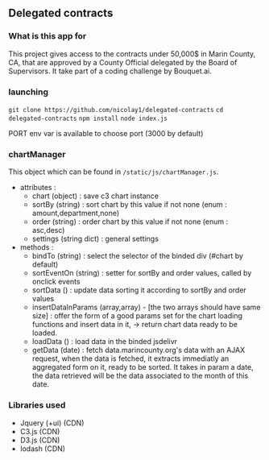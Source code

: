 ## Delegated contracts

### What is this app for

This project gives access to the contracts under 50,000$ in Marin County, CA, that are approved by a County Official delegated by the Board of Supervisors. It take part of a coding challenge by Bouquet.ai.

### launching

`git clone https://github.com/nicolay1/delegated-contracts`
`cd delegated-contracts`
`npm install`
`node index.js`

PORT env var is available to choose port (3000 by default)

### chartManager

This object which can be found in `/static/js/chartManager.js`.

- attributes :
  - chart (object) : save c3 chart instance
  - sortBy (string) : sort chart by this value if not none (enum : amount,department,none)
  - order (string) : order chart by this value if not none (enum : asc,desc)
  - settings (string dict) : general settings
- methods :
  - bindTo (string) : select the selector of the binded div (#chart by default)
  - sortEventOn (string) : setter for sortBy and order values, called by onclick events
  - sortData () : update data sorting it according to sortBy and order values
  - insertDataInParams (array,array) - [the two arrays should have same size] :
    offer the form of a good params set for the chart loading functions and
    insert data in it,
    -> return chart data ready to be loaded.
  - loadData () : load data in the binded jsdelivr
  - getData (date) : fetch data.marincounty.org's data with an AJAX request, when
    the data is fetched, it extracts immediatly an aggregated form on it, ready
    to be sorted. It takes in param a date, the data retrieved will be the data
    associated to the month of this date.

### Libraries used

- Jquery (+ui) (CDN)
- C3.js (CDN)
- D3.js (CDN)
- lodash (CDN)

